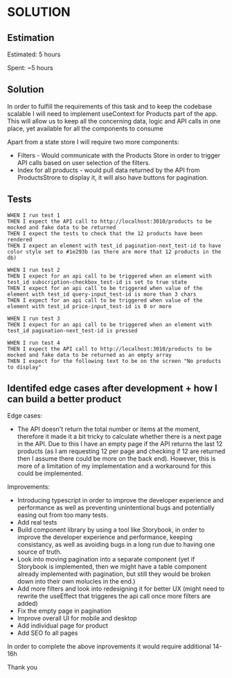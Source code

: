# SOLUTION

## Estimation

Estimated: 5 hours

Spent: ~5 hours

## Solution

In order to fulfill the requirements of this task and to keep the codebase scalable I will need to implement useContext for Products part of the app.
This will allow us to keep all the concerning data, logic and API calls in one place, yet available for all the components to consume

Apart from a state store I will require two more components:

- Filters - Would communicate with the Products Store in order to trigger API calls based on user selection of the filters.
- Index for all products - would pull data returned by the API from ProductsStrore to display it, it will also have buttons for pagination.

## Tests

```gherkin
WHEN I run test 1
THEN I expect the API call to http://localhost:3010/products to be mocked and fake data to be returned
THEN I expect the tests to check that the 12 products have been rendered
THEN I expect an element with test_id pagination-next_test-id to have color style set to #1e293b (as there are more that 12 products in the db)

WHEN I run test 2
THEN I expect for an api call to be triggered when an element with test_id subscription-checkbox_test-id is set to true state
THEN I expect for an api call to be triggered when value of the element with test_id query-input_test-id is more than 3 chars
THEN I expect for an api call to be triggered when value of the element with test_id price-input_test-id is 0 or more

WHEN I run test 3
THEN I expect for an api call to be triggered when an element with test_id pagination-next_test-id is pressed

WHEN I run test 4
THEN I expect the API call to http://localhost:3010/products to be mocked and fake data to be returned as an empty array
THEN I expect for the following text to be on the screen "No products to display"

```

## Identifed edge cases after development + how I can build a better product

Edge cases:

- The API doesn't return the total number or items at the moment, therefore it made it a bit tricky to calculate whether there is a next page in the API. Due to this I have an empty page if the API returns the last 12 products (as I am requesting 12 per page and checking if 12 are returned then I assume there could be more on the back end). However, this is more of a limitation of my implementation and a workaround for this could be implemented.

Improvements:

- Introducing typescript in order to improve the developer experience and performance as well as preventing unintentional bugs and potentially easing out from too many tests.
- Add real tests
- Build component library by using a tool like Storybook, in order to improve the developer experience and performance, keeping consistancy, as well as avoiding bugs in a long run due to having one source of truth.
- Look into moving pagination into a separate component (yet if Storybook is implemented, then we might have a table component already implemented with pagination, but still they would be broken down into their own molucles in the end.)
- Add more filters and look into redesigning it for better UX (might need to rewrite the useEffect that triggeres the api call once more filters are added)
- Fix the empty page in pagination
- Improve overall UI for mobile and desktop
- Add individual page for product
- Add SEO fo all pages

In order to complete the above inprovements it would require additional 14-16h

Thank you
